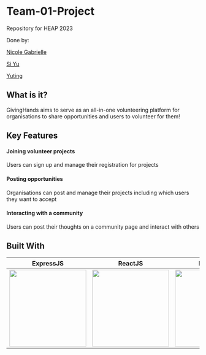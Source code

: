 # Team-01-Project
Repository for HEAP 2023

Done by: 


[Nicole Gabrielle](https://github.com/nicolegabriellet)

[Si Yu](https://github.com/swiifttay)

[Yuting](https://github.com/yutinggh)



## What is it?

GivingHands aims to serve as an all-in-one volunteering platform for organisations to share opportunities and users to volunteer for them!


## Key Features

#### Joining volunteer projects
Users can sign up and manage their registration for projects

#### Posting opportunities
Organisations can post and manage their projects including which users they want to accept

#### Interacting with a community
Users can post their thoughts on a community page and interact with others


## Built With

| ExpressJS                                                   | ReactJS                                           | MongoDB |
| ----------------------------------------------------- | --------------------------------------------- | ---------------------------------------------
| <img src="https://github.com/smu-hack-dsc/Team-01-Project/assets/80974220/cf6de398-3582-4152-9739-7d2658a9c48c" width="200px"> | <img src="https://github.com/smu-hack-dsc/Team-01-Project/assets/80974220/150fbc36-7daf-47e1-a7b8-e3df6c100083" width="200px"> | <img src="https://github.com/smu-hack-dsc/Team-01-Project/assets/80974220/60926adc-c7d4-4156-aab8-467ca7c48406" width="200px">


